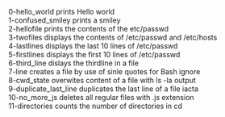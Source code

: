 0-hello_world prints Hello world <br />
1-confused_smiley prints a smiley <br />
2-hellofile prints the contents of the etc/passwd <br />
3-twofiles displays the contents of /etc/passwd and /etc/hosts <br />
4-lastlines displays the last 10 lines of /etc/passwd <br />
5-firstlines displays the first 10 lines of /etc/passwd <br />
6-third_line dislays the thirdline in a file <br />
7-line creates a file by use of  sinle quotes for Bash ignore <br />
8-cwd_state overwites content of a file with ls -la output <br />
9-duplicate_last_line duplicates the last line of a file iacta <br />
10-no_more_js deletes all regular files with .js  extension <br />
11-directories counts the number of directories in cd <br />
